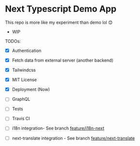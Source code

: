 # Next Typescript Demo App

This repo is more like my experiment than demo lol 😊

- WIP

TODOs:

- [x] Authentication
- [x] Fetch data from external server (another backend)
- [x] Tailwindcss
- [x] MIT License
- [x] Deployment (Now)
- [ ] GraphQL
- [ ] Tests
- [ ] Travis CI

- [ ] i18n integration- See branch [feature/i18n-next](https://github.com/yhagio/next-demo-app/tree/feature/i18n-next)
- [ ] next-translate integration - See branch [feature/next-translate](https://github.com/yhagio/next-demo-app/tree/feature/next-translate)
